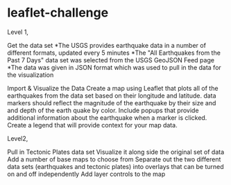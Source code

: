 # leaflet-challenge
Level 1, 

Get the data set
*The USGS provides earthquake data in a number of different formats, updated every 5 minutes
*The "All Earthquakes from the Past 7 Days" data set was selected from the USGS GeoJSON Feed page
*The data was given in JSON format which was used to pull in the data for the visualization

Import & Visualize the Data
Create a map using Leaflet that plots all of the earthquakes from the data set based on their longitude and latitude.
data markers should reflect the magnitude of the earthquake by their size and and depth of the earth quake by color. 
Include popups that provide additional information about the earthquake when a marker is clicked.
Create a legend that will provide context for your map data.


Level2,

Pull in Tectonic Plates data set
Visualize it along side the original set of data
Add a number of base maps to choose from
Separate out the two different data sets (earthquakes and tectonic plates) into overlays that can be turned on and off independently
Add layer controls to the map
